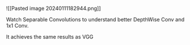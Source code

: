 ![[Pasted image 20240111182944.png]]

Watch Separable Convolutions to understand better DepthWise Conv and 1x1 Conv.

It achieves the same results as VGG


